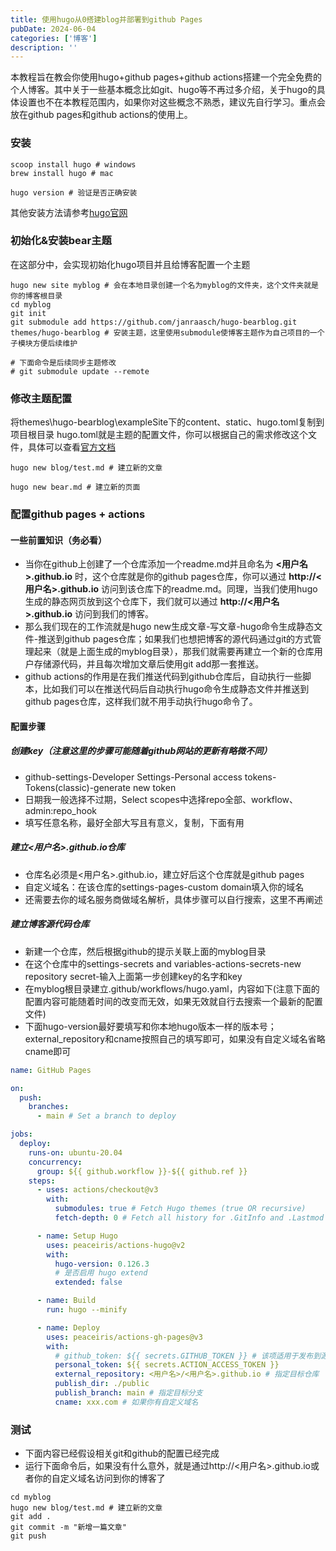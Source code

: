 ```yaml
---
title: 使用hugo从0搭建blog并部署到github Pages
pubDate: 2024-06-04
categories: ['博客']
description: ''
---
```


本教程旨在教会你使用hugo+github pages+github actions搭建一个完全免费的个人博客。其中关于一些基本概念比如git、hugo等不再过多介绍，关于hugo的具体设置也不在本教程范围内，如果你对这些概念不熟悉，建议先自行学习。重点会放在github pages和github actions的使用上。

### 安装

```shell
scoop install hugo # windows
brew install hugo # mac

hugo version # 验证是否正确安装
```

其他安装方法请参考[hugo官网](https://gohugo.io/installation/)

### 初始化&安装bear主题

在这部分中，会实现初始化hugo项目并且给博客配置一个主题

```shell
hugo new site myblog # 会在本地目录创建一个名为myblog的文件夹，这个文件夹就是你的博客根目录
cd myblog
git init
git submodule add https://github.com/janraasch/hugo-bearblog.git themes/hugo-bearblog # 安装主题，这里使用submodule使博客主题作为自己项目的一个子模块方便后续维护

# 下面命令是后续同步主题修改
# git submodule update --remote
```

### 修改主题配置

将themes\hugo-bearblog\exampleSite下的content、static、hugo.toml复制到项目根目录
hugo.toml就是主题的配置文件，你可以根据自己的需求修改这个文件，具体可以查看[官方文档](https://github.com/janraasch/hugo-bearblog/)

```shell
hugo new blog/test.md # 建立新的文章

hugo new bear.md # 建立新的页面

```

### 配置github pages + actions

#### 一些前置知识（务必看）

- 当你在github上创建了一个仓库添加一个readme.md并且命名为 **<用户名>.github.io** 时，这个仓库就是你的github pages仓库，你可以通过 **http://<用户名>.github.io** 访问到该仓库下的readme.md。同理，当我们使用hugo生成的静态网页放到这个仓库下，我们就可以通过 **http://<用户名>.github.io** 访问到我们的博客。
- 那么我们现在的工作流就是hugo new生成文章-写文章-hugo命令生成静态文件-推送到github pages仓库；如果我们也想把博客的源代码通过git的方式管理起来（就是上面生成的myblog目录），那我们就需要再建立一个新的仓库用户存储源代码，并且每次增加文章后使用git add那一套推送。
- github actions的作用是在我们推送代码到github仓库后，自动执行一些脚本，比如我们可以在推送代码后自动执行hugo命令生成静态文件并推送到github pages仓库，这样我们就不用手动执行hugo命令了。

#### 配置步骤

##### 创建key（注意这里的步骤可能随着github网站的更新有略微不同）

- github-settings-Developer Settings-Personal access tokens-Tokens(classic)-generate new token
- 日期我一般选择不过期，Select scopes中选择repo全部、workflow、admin:repo_hook
- 填写任意名称，最好全部大写且有意义，复制，下面有用

##### 建立<用户名>.github.io仓库

- 仓库名必须是<用户名>.github.io，建立好后这个仓库就是github pages
- 自定义域名：在该仓库的settings-pages-custom domain填入你的域名
- 还需要去你的域名服务商做域名解析，具体步骤可以自行搜索，这里不再阐述

##### 建立博客源代码仓库

- 新建一个仓库，然后根据github的提示关联上面的myblog目录
- 在这个仓库中的settings-secrets and variables-actions-secrets-new repository secret-输入上面第一步创建key的名字和key
- 在myblog根目录建立.github/workflows/hugo.yaml，内容如下(注意下面的配置内容可能随着时间的改变而无效，如果无效就自行去搜索一个最新的配置文件)
- 下面hugo-version最好要填写和你本地hugo版本一样的版本号；external_repository和cname按照自己的填写即可，如果没有自定义域名省略cname即可

```yaml
name: GitHub Pages

on:
  push:
    branches:
      - main # Set a branch to deploy

jobs:
  deploy:
    runs-on: ubuntu-20.04
    concurrency:
      group: ${{ github.workflow }}-${{ github.ref }}
    steps:
      - uses: actions/checkout@v3
        with:
          submodules: true # Fetch Hugo themes (true OR recursive)
          fetch-depth: 0 # Fetch all history for .GitInfo and .Lastmod

      - name: Setup Hugo
        uses: peaceiris/actions-hugo@v2
        with:
          hugo-version: 0.126.3
          # 是否启用 hugo extend
          extended: false

      - name: Build
        run: hugo --minify

      - name: Deploy
        uses: peaceiris/actions-gh-pages@v3
        with:
          # github_token: ${{ secrets.GITHUB_TOKEN }} # 该项适用于发布到源码相同repo的情况，不能用于发布到其他repo
          personal_token: ${{ secrets.ACTION_ACCESS_TOKEN }}
          external_repository: <用户名>/<用户名>.github.io # 指定目标仓库
          publish_dir: ./public
          publish_branch: main # 指定目标分支
          cname: xxx.com # 如果你有自定义域名

```

### 测试

- 下面内容已经假设相关git和github的配置已经完成
- 运行下面命令后，如果没有什么意外，就是通过http://<用户名>.github.io或者你的自定义域名访问到你的博客了

```shell
cd myblog
hugo new blog/test.md # 建立新的文章
git add .
git commit -m "新增一篇文章"
git push
```
